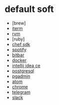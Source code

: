 # default soft
- [brew]
- [iterm](https://iterm2.com/downloads/stable/latest)
- [rvm]()
- [ruby]
- [chef sdk]()
- [spotify]()
- [bitbar]()
- [docker]()
- [intellij idea ce]()
- [postgresql]()
- [pgadmin]()
- [atom]()
- [chrome]()
- [telegram]()
- [slack]()
